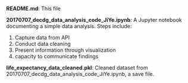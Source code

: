 **README.md**: This file

**20170707_decdg_data_analysis_code_JiYe.ipynb**: A Jupyter notebook documenting a simple data analysis.
  Steps include:
  1. Capture data from API
  2. Conduct data cleaning
  3. Present information through visualization
  4. capacity to communicate findings

**life_expectancy_data_cleaned.pkl**: Cleaned dataset from 20170707_decdg_data_analysis_code_JiYe.ipynb, a save file.
